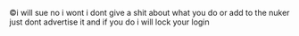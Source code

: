 ©i will sue no i wont i dont give a shit about what you do or add to the nuker just dont advertise it and if you do i will lock your login